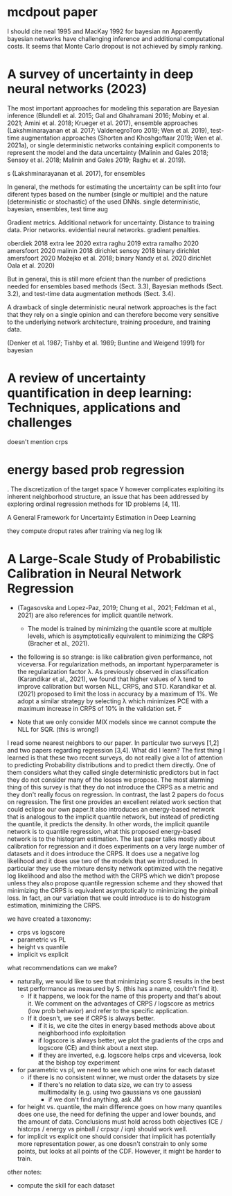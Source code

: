 
# mcdpout paper
I should cite neal 1995 and MacKay 1992 for bayesian nn
Apparently bayesian networks have challenging inference and additional computational
costs.
It seems that Monte Carlo dropout is not achieved by simply ranking.



# A survey of uncertainty in deep neural networks (2023)
The most important approaches for modeling this separation are Bayesian inference
(Blundell et al. 2015; Gal and Ghahramani 2016; Mobiny et al. 2021; Amini et al. 2018;
Krueger et al. 2017), ensemble approaches (Lakshminarayanan et al. 2017; ValdenegroToro 2019; Wen et al. 2019), test-time augmentation approaches (Shorten and Khoshgoftaar 2019; Wen et  al. 2021a), or single deterministic networks containing explicit components to represent the model and the data uncertainty (Malinin and Gales 2018; Sensoy et al. 2018; Malinin and Gales 2019; Raghu et al. 2019).

s (Lakshminarayanan et  al. 2017), for ensembles

In general, the methods for estimating the uncertainty can be split into four diferent
types based on the number (single or multiple) and the nature (deterministic or stochastic)
of the used DNNs.
single deterministic, bayesian, ensembles, test time aug

Gradient metrics. Additional network for uncertainty. Distance to training data.
Prior networks. evidential neural networks. gradient penalties.

oberdiek 2018 extra
lee 2020 extra
raghu 2019 extra
ramalho 2020
amersfoort 2020
malinin 2018 dirichlet
sensoy 2018 binary dirichlet
amersfoort 2020
Możejko et al. 2018; binary
Nandy et al. 2020 dirichlet
Oala et al. 2020)

But in general, this is still more efcient
than the number of predictions needed for ensembles based methods (Sect. 3.3), Bayesian
methods (Sect. 3.2), and test-time data augmentation methods (Sect. 3.4).

A drawback of
single deterministic neural network approaches is the fact that they rely on a single opinion
and can therefore become very sensitive to the underlying network architecture, training
procedure, and training data.

(Denker et al. 1987; Tishby et al. 1989; Buntine and
Weigend 1991) for bayesian

# A review of uncertainty quantification in deep learning: Techniques, applications and challenges 
doesn't mention crps

# energy based prob regression
. The
discretization of the target space Y however complicates exploiting its inherent
neighborhood structure, an issue that has been addressed by exploring ordinal
regression methods for 1D problems [4, 11]. 


A General Framework
for Uncertainty Estimation in Deep Learning

they compute droput rates after training via neg log lik

# A Large-Scale Study of Probabilistic Calibration in Neural Network Regression

- (Tagasovska and Lopez-Paz, 2019; Chung et al., 2021; Feldman et al., 2021) are also references for implicit quantile network.
    - The model is trained by minimizing the quantile score at multiple levels, which is asymptotically equivalent to minimizing the CRPS (Bracher et al., 2021).

- the following is so strange: is like calibration given performance, not viceversa.
For regularization methods,
an important hyperparameter is the regularization factor λ.
As previously observed in classification (Karandikar et al.,
2021), we found that higher values of λ tend to improve
calibration but worsen NLL, CRPS, and STD. Karandikar
et al. (2021) proposed to limit the loss in accuracy by a
maximum of 1%. We adopt a similar strategy by selecting
λ which minimizes PCE with a maximum increase in CRPS
of 10% in the validation set. F
- Note that we only consider MIX models since we cannot compute the NLL for SQR. (this is wrong!)

I read some nearest neighbors to our paper. In particular two surveys [1,2] and two papers regarding regression [3,4].
What did I learn? The first thing I learned is that these two recent
surveys, do not really give a lot of attention to predicting Probability distributions and to predict them directly. One of them considers what they
called single deterministic predictors but in fact they do not consider many of the losses we propose. The most alarming thing of this survey is that they do not introduce the CRPS as a metric
and they don't really focus on regression. 
In contrast, the last 2 papers do focus on regression.
The first one provides an excellent related work section that could eclipse our own paper.It also introduces an energy-based network that is analogous to the implicit quantile network,
but instead of predicting the quantile, it predicts the density.
In other words, the implicit quantile network is to quantile regression,
what this proposed energy-based network is to the histogram estimation.
The last paper talks mostly about calibration for regression and it does
experiments on a very large number of datasets and it does introduce the CRPS. It
does use a negative log likelihood and it does use two of the models that we
introduced. In particular they use the mixture density network optimized
with the negative log likelihood and also the method with the CRPS which we
didn't propose unless they also propose quantile regression scheme and they
showed that minimizing the CRPS is equivalent asymptotically to minimizing
the pinball loss.
In fact, an our variation that we could introduce is to do histogram estimation,
minimizing the CRPS.




we have created a taxonomy:
- crps vs logscore
- parametric vs PL
- height vs quantile
- implicit vs explicit


what recommendations can we make?
- naturally, we would like to see that minimizing score S results in the best test performance as measured by S. (this has a name, couldn't find it).
    - If it happens, we look for the name of this property and that's about it. We comment on the advantages of CRPS / logscore as metrics (low prob behavior) and refer to the specific application.
    - If it doesn't, we see if CRPS is always better.
        - if it is, we cite the cites in energy based methods above about neighborhood info exploitation
        - if logscore is always better, we plot the gradients of the crps and logscore (CE) and think about a next step.
        - if they are inverted, e.g. logscore helps crps and viceversa, look at the bishop toy experiment
- for parametric vs pl, we need to see which one wins for each dataset
    - if there is no consistent winner, we must order the datasets by size
        - if there's no relation to data size, we can try to assess multimodality (e.g. using two gaussians vs one gaussian)
            - if we don't find anything, ask JM
- for height vs. quantile, the main difference goes on how many quantiles does one use, the need for defining the upper and lower bounds, and the amount of data. Conclusions must hold across both objectives (CE / histcrps / energy vs pinball / crpsqr / iqn) should work well.
- for implicit vs explicit one should consider that implicit has potentially more representation power, as one doesn't constrain to only some points, but looks at all points of the CDF. However, it might be harder to train.


    



other notes:
- compute the skill for each dataset